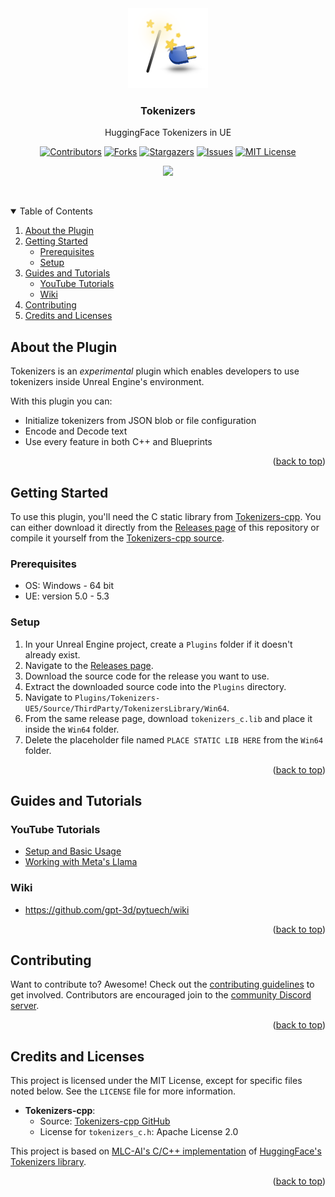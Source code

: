 <div id="top"></div>

<div align="center">
  <a href="https://github.com/P1ayer-1/Tokenizers-UE5">
    <img src="Resources/Icon128.png" alt="Logo" width="128" height="128">
  </a>
<h3 align="center">Tokenizers</h3>
  <p align="center">HuggingFace Tokenizers in UE</p>

[![Contributors][contributors-shield]][contributors-url]
[![Forks][forks-shield]][forks-url]
[![Stargazers][stars-shield]][stars-url]
[![Issues][issues-shield]][issues-url]
[![MIT License][license-shield]][license-url] 
</div>


<div align="center">

[![](https://dcbadge.limes.pink/api/server/AWWECeRcyX?theme=default-inverted)](https://discord.gg/AWWECeRcyX)
</div>

&nbsp;&nbsp;&nbsp;&nbsp;&nbsp;&nbsp;&nbsp;&nbsp;&nbsp;&nbsp;&nbsp;&nbsp;&nbsp;&nbsp;&nbsp;&nbsp;&nbsp;&nbsp;&nbsp;&nbsp;&nbsp;&nbsp;&nbsp;&nbsp;&nbsp;&nbsp;&nbsp;&nbsp;&nbsp;&nbsp;&nbsp;&nbsp;&nbsp;&nbsp;&nbsp;&nbsp;&nbsp;&nbsp;&nbsp;&nbsp;&nbsp;&nbsp;&nbsp;&nbsp;&nbsp;&nbsp;&nbsp;&nbsp;&nbsp;&nbsp;&nbsp;&nbsp;&nbsp;&nbsp;&nbsp;&nbsp;&nbsp;&nbsp;&nbsp;&nbsp;&nbsp;&nbsp;&nbsp;&nbsp;&nbsp;&nbsp;&nbsp;&nbsp;&nbsp;&nbsp;&nbsp;&nbsp;&nbsp;&nbsp;&nbsp;&nbsp;&nbsp;&nbsp;&nbsp;&nbsp;&nbsp;&nbsp;&nbsp;&nbsp;&nbsp;&nbsp;&nbsp;&nbsp;&nbsp;&nbsp;&nbsp;&nbsp;&nbsp;&nbsp;&nbsp;&nbsp;&nbsp;&nbsp;&nbsp;&nbsp;&nbsp;&nbsp;&nbsp;&nbsp;&nbsp;&nbsp;&nbsp;&nbsp;&nbsp;


<details open>
  <summary>Table of Contents</summary>
  <ol>
    <li>
      <a href="#about-the-plugin">About the Plugin</a>
    </li>
    <li><a href="#getting-started">Getting Started</a>
      <ul>
        <li><a href="#prerequisites">Prerequisites</a></li>
        <li><a href="#setup">Setup</a></li>
      </ul>
    </li>
    <li><a href="#guides-and-tutorials">Guides and Tutorials</a>
      <ul>
        <li><a href="#youtube-tutorials">YouTube Tutorials</a></li>
        <li><a href="#wiki">Wiki</a></li>
      </ul>
    </li>
    <li>
      <a href="#contributing">Contributing</a>
    </li>
    <li>
      <a href="#license">Credits and Licenses</a>
    </li>
  </ol>
</details>

<div id="about-the-plugin"></div>

## About the Plugin

Tokenizers is an _experimental_ plugin which enables developers to use tokenizers inside Unreal Engine's environment.

With this plugin you can:
* Initialize tokenizers from JSON blob or file configuration
* Encode and Decode text
* Use every feature in both C++ and Blueprints
<p align="right">(<a href="#top">back to top</a>)</p>

<div id="getting-started"></div>

## Getting Started

To use this plugin, you'll need the C static library from [Tokenizers-cpp](https://github.com/mlc-ai/tokenizers-cpp.git). You can either download it directly from the [Releases page](https://github.com/P1ayer-1/Tokenizers-UE5/releases) of this repository or compile it yourself from the [Tokenizers-cpp source](https://github.com/mlc-ai/tokenizers-cpp.git).

<div id="prerequisites"></div>

### Prerequisites

* OS: Windows - 64 bit
* UE: version 5.0 - 5.3

<div id="setup"></div>

### Setup

1. In your Unreal Engine project, create a `Plugins` folder if it doesn't already exist.
2. Navigate to the [Releases page](https://github.com/P1ayer-1/Tokenizers-UE5/releases).
3. Download the source code for the release you want to use.
4. Extract the downloaded source code into the `Plugins` directory.
5. Navigate to `Plugins/Tokenizers-UE5/Source/ThirdParty/TokenizersLibrary/Win64`.
6. From the same release page, download `tokenizers_c.lib` and place it inside the `Win64` folder.
7. Delete the placeholder file named `PLACE STATIC LIB HERE` from the `Win64` folder.

<p align="right">(<a href="#top">back to top</a>)</p>
<div id="guides-and-tutorials"></div>

## Guides and Tutorials

<div id="youtube-tutorials"></div>

### YouTube Tutorials

- [Setup and Basic Usage](https://youtu.be/dvGWUh4SPBY)
- [Working with Meta's Llama](https://youtu.be/0YI2O5uSuFw)

<div id="wiki"></div>

### Wiki
- https://github.com/gpt-3d/pytuech/wiki

<p align="right">(<a href="#top">back to top</a>)</p>

<div id="contributing"></div>

## Contributing
Want to contribute to? Awesome! Check out the [contributing guidelines](https://github.com/P1ayer-1/Tokenizers-UE5/blob/main/CONTRIBUTING.md) to get involved. Contributors are encouraged join to the [community Discord server](https://discord.gg/AWWECeRcyX).

<p align="right">(<a href="#top">back to top</a>)</p>
<div id="license"></div>

## Credits and Licenses

This project is licensed under the MIT License, except for specific files noted below. See the `LICENSE` file for more information.

- **Tokenizers-cpp**:
    - Source: [Tokenizers-cpp GitHub](https://github.com/mlc-ai/tokenizers-cpp)
    - License for `tokenizers_c.h`: Apache License 2.0

This project is based on [MLC-AI's C/C++ implementation](https://github.com/mlc-ai/tokenizers-cpp) of [HuggingFace's Tokenizers library](https://github.com/huggingface/tokenizers).
<p align="right">(<a href="#top">back to top</a>)</p>

[contributors-shield]: https://img.shields.io/github/contributors/P1ayer-1/Tokenizers-UE5.svg?style=for-the-badge
[contributors-url]: https://github.com/P1ayer-1/Tokenizers-UE5/graphs/contributors
[forks-shield]: https://img.shields.io/github/forks/P1ayer-1/Tokenizers-UE5.svg?style=for-the-badge
[forks-url]: https://github.com/P1ayer-1/Tokenizers-UE5/network/members
[stars-shield]: https://img.shields.io/github/stars/P1ayer-1/Tokenizers-UE5.svg?style=for-the-badge
[stars-url]: https://github.com/P1ayer-1/Tokenizers-UE5/stargazers
[issues-shield]: https://img.shields.io/github/issues/P1ayer-1/Tokenizers-UE5.svg?style=for-the-badge
[issues-url]: https://github.com/P1ayer-1/Tokenizers-UE5/issues
[license-shield]: https://img.shields.io/github/license/P1ayer-1/Tokenizers-UE5.svg?style=for-the-badge
[license-url]: https://github.com/P1ayer-1/Tokenizers-UE5/blob/master/LICENSE
